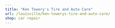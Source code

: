 ```yaml
---
title: "Ken Towery's Tire and Auto Care"
url: /louisville/ken-towerys-tire-and-auto-care/
shop: car repair
---
```

